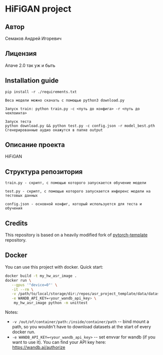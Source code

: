 # HiFiGAN project
## Автор
Семаков Андрей Игоревич
## Лицензия
Апаче 2.0 так уж и быть
## Installation guide

```shell
pip install -r ./requirements.txt
```
```
Веса модели можно скачать с помощью python3 download.py
```
```
Запуск train: python train.py -c <путь до конфига> -r <путь до чекпоинта>
```
```
Запуск теста
python download.py && python test.py -c config.json -r model_best.pth
Сгенерированные аудио окажутся в папке output
```
## Описание проекта
HiFiGAN

## Структура репозитория
```
train.py - скрипт, с помощью которого запускается обучение модели
```
```
test.py - скрипт, с помощью которого запускается инференс модели на тестовых данных
```
```
config.json - основной конфиг, который используется для теста и обучения 
```

## Credits

This repository is based on a heavily modified fork
of [pytorch-template](https://github.com/victoresque/pytorch-template) repository.

## Docker

You can use this project with docker. Quick start:

```bash 
docker build -t my_hw_asr_image . 
docker run \
   --gpus '"device=0"' \
   -it --rm \
   -v /path/to/local/storage/dir:/repos/asr_project_template/data/datasets \
   -e WANDB_API_KEY=<your_wandb_api_key> \
	my_hw_asr_image python -m unittest 
```

Notes:

* `-v /out/of/container/path:/inside/container/path` -- bind mount a path, so you wouldn't have to download datasets at
  the start of every docker run.
* `-e WANDB_API_KEY=<your_wandb_api_key>` -- set envvar for wandb (if you want to use it). You can find your API key
  here: https://wandb.ai/authorize
